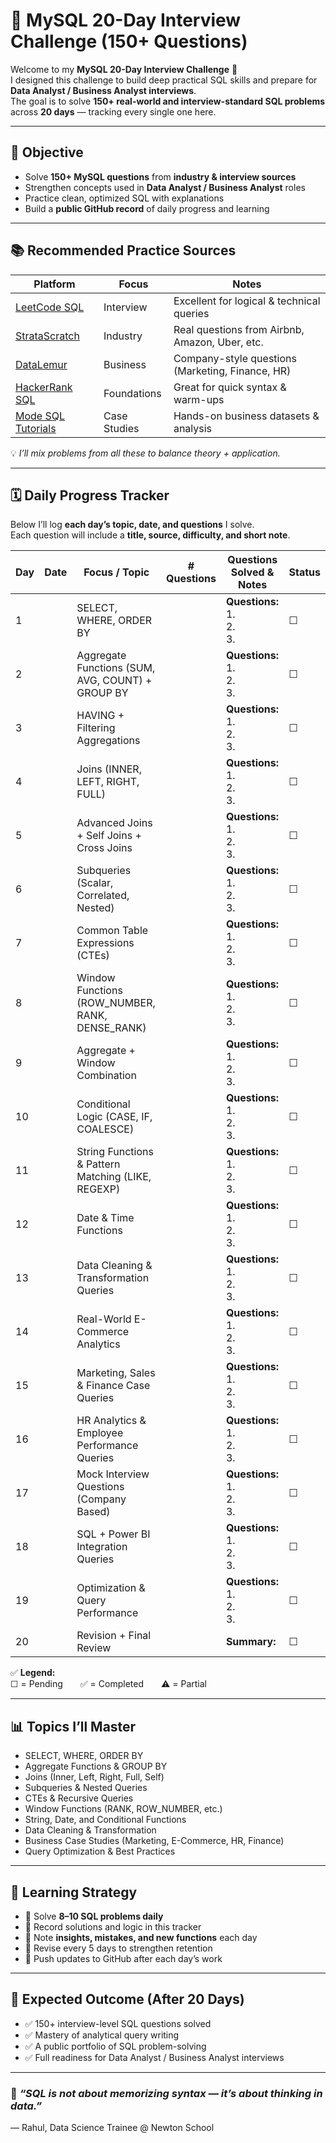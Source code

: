# 🧠 MySQL 20-Day Interview Challenge (150+ Questions)

Welcome to my **MySQL 20-Day Interview Challenge** 🚀  
I designed this challenge to build deep practical SQL skills and prepare for **Data Analyst / Business Analyst interviews**.  
The goal is to solve **150+ real-world and interview-standard SQL problems** across **20 days** — tracking every single one here.

---

## 🎯 Objective

- Solve **150+ MySQL questions** from **industry & interview sources**
- Strengthen concepts used in **Data Analyst / Business Analyst** roles
- Practice clean, optimized SQL with explanations
- Build a **public GitHub record** of daily progress and learning

---

## 📚 Recommended Practice Sources

| Platform | Focus | Notes |
|-----------|--------|-------|
| [LeetCode SQL](https://leetcode.com/problemset/database/) | Interview | Excellent for logical & technical queries |
| [StrataScratch](https://www.stratascratch.com/) | Industry | Real questions from Airbnb, Amazon, Uber, etc. |
| [DataLemur](https://datalemur.com/questions) | Business | Company-style questions (Marketing, Finance, HR) |
| [HackerRank SQL](https://www.hackerrank.com/domains/sql) | Foundations | Great for quick syntax & warm-ups |
| [Mode SQL Tutorials](https://mode.com/sql-tutorial/) | Case Studies | Hands-on business datasets & analysis |

💡 *I’ll mix problems from all these to balance theory + application.*

---

## 🗓️ Daily Progress Tracker

Below I’ll log **each day’s topic, date, and questions** I solve.  
Each question will include a **title, source, difficulty, and short note**.

| Day | Date | Focus / Topic | # Questions | Questions Solved & Notes | Status |
|-----|------|----------------|--------------|----------------------------|---------|
| 1 |  | SELECT, WHERE, ORDER BY |  | **Questions:** <br> 1.  <br> 2.  <br> 3.  | ☐ |
| 2 |  | Aggregate Functions (SUM, AVG, COUNT) + GROUP BY |  | **Questions:** <br> 1.  <br> 2.  <br> 3.  | ☐ |
| 3 |  | HAVING + Filtering Aggregations |  | **Questions:** <br> 1.  <br> 2.  <br> 3.  | ☐ |
| 4 |  | Joins (INNER, LEFT, RIGHT, FULL) |  | **Questions:** <br> 1.  <br> 2.  <br> 3.  | ☐ |
| 5 |  | Advanced Joins + Self Joins + Cross Joins |  | **Questions:** <br> 1.  <br> 2.  <br> 3.  | ☐ |
| 6 |  | Subqueries (Scalar, Correlated, Nested) |  | **Questions:** <br> 1.  <br> 2.  <br> 3.  | ☐ |
| 7 |  | Common Table Expressions (CTEs) |  | **Questions:** <br> 1.  <br> 2.  <br> 3.  | ☐ |
| 8 |  | Window Functions (ROW_NUMBER, RANK, DENSE_RANK) |  | **Questions:** <br> 1.  <br> 2.  <br> 3.  | ☐ |
| 9 |  | Aggregate + Window Combination |  | **Questions:** <br> 1.  <br> 2.  <br> 3.  | ☐ |
| 10 |  | Conditional Logic (CASE, IF, COALESCE) |  | **Questions:** <br> 1.  <br> 2.  <br> 3.  | ☐ |
| 11 |  | String Functions & Pattern Matching (LIKE, REGEXP) |  | **Questions:** <br> 1.  <br> 2.  <br> 3.  | ☐ |
| 12 |  | Date & Time Functions |  | **Questions:** <br> 1.  <br> 2.  <br> 3.  | ☐ |
| 13 |  | Data Cleaning & Transformation Queries |  | **Questions:** <br> 1.  <br> 2.  <br> 3.  | ☐ |
| 14 |  | Real-World E-Commerce Analytics |  | **Questions:** <br> 1.  <br> 2.  <br> 3.  | ☐ |
| 15 |  | Marketing, Sales & Finance Case Queries |  | **Questions:** <br> 1.  <br> 2.  <br> 3.  | ☐ |
| 16 |  | HR Analytics & Employee Performance Queries |  | **Questions:** <br> 1.  <br> 2.  <br> 3.  | ☐ |
| 17 |  | Mock Interview Questions (Company Based) |  | **Questions:** <br> 1.  <br> 2.  <br> 3.  | ☐ |
| 18 |  | SQL + Power BI Integration Queries |  | **Questions:** <br> 1.  <br> 2.  <br> 3.  | ☐ |
| 19 |  | Optimization & Query Performance |  | **Questions:** <br> 1.  <br> 2.  <br> 3.  | ☐ |
| 20 |  | Revision + Final Review |  | **Summary:**  | ☐ |

✅ **Legend:**  
☐ = Pending  ✅ = Completed  ⚠️ = Partial

---

## 📊 Topics I’ll Master

- SELECT, WHERE, ORDER BY  
- Aggregate Functions & GROUP BY  
- Joins (Inner, Left, Right, Full, Self)  
- Subqueries & Nested Queries  
- CTEs & Recursive Queries  
- Window Functions (RANK, ROW_NUMBER, etc.)  
- String, Date, and Conditional Functions  
- Data Cleaning & Transformation  
- Business Case Studies (Marketing, E-Commerce, HR, Finance)  
- Query Optimization & Best Practices  

---

## 🧠 Learning Strategy

- 🔸 Solve **8–10 SQL problems daily**
- 🔸 Record solutions and logic in this tracker
- 🔸 Note **insights, mistakes, and new functions** each day
- 🔸 Revise every 5 days to strengthen retention
- 🔸 Push updates to GitHub after each day’s work

---

## 🏁 Expected Outcome (After 20 Days)

- ✅ 150+ interview-level SQL questions solved  
- ✅ Mastery of analytical query writing  
- ✅ A public portfolio of SQL problem-solving  
- ✅ Full readiness for Data Analyst / Business Analyst interviews  

---

### 🧩 *“SQL is not about memorizing syntax — it’s about thinking in data.”*  
— Rahul, Data Science Trainee @ Newton School

